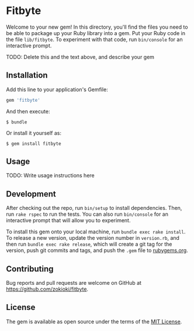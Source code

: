 # Fitbyte

Welcome to your new gem! In this directory, you'll find the files you need to be able to package up your Ruby library into a gem. Put your Ruby code in the file `lib/fitbyte`. To experiment with that code, run `bin/console` for an interactive prompt.

TODO: Delete this and the text above, and describe your gem

## Installation

Add this line to your application's Gemfile:

```ruby
gem 'fitbyte'
```

And then execute:

    $ bundle

Or install it yourself as:

    $ gem install fitbyte

## Usage

TODO: Write usage instructions here

## Development

After checking out the repo, run `bin/setup` to install dependencies. Then, run `rake rspec` to run the tests. You can also run `bin/console` for an interactive prompt that will allow you to experiment.

To install this gem onto your local machine, run `bundle exec rake install`. To release a new version, update the version number in `version.rb`, and then run `bundle exec rake release`, which will create a git tag for the version, push git commits and tags, and push the `.gem` file to [rubygems.org](https://rubygems.org).

## Contributing

Bug reports and pull requests are welcome on GitHub at https://github.com/zokioki/fitbyte.


## License

The gem is available as open source under the terms of the [MIT License](http://opensource.org/licenses/MIT).
